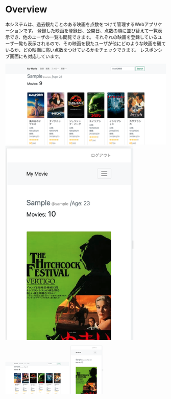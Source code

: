# Overview
本システムは、過去観たことのある映画を点数をつけて管理するWebアプリケーションです。
登録した映画を登録日、公開日、点数の順に並び替えて一覧表示でき、他のユーザの一覧も閲覧できます。
それぞれの映画を登録しているユーザ一覧も表示されるので、その映画を観たユーザが他にどのような映画を観ているか、どの映画に高い点数をつけているかをチェックできます。
レスポンシブ画面にも対応しています。

![映画リスト画像](./img/readme_movie_list.png)
![映画リスト(レスポンシブ)画像](./img/readme_movie_%20Responsive.png)

<img src="./img/readme_movie_list.png" width="200">
<img src="./img/readme_movie_%20Responsive.png" width="100">